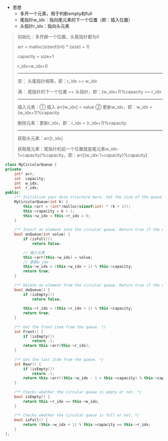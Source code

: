 - 思想
  - 多开一个元素，用于判断empty和full
  - 尾指针w_idx：指向尾元素的下一个位置（即：插入位置）
  - 头指针r_idx：指向头元素

> 初始化：多开辟一个位置，头尾指针都为0
>
> arr = malloc(sizeof(int) * (size) + 1)
>
> capacity = size+1
>
> r_idx=w_idx=0
>
> ----
>
> 空： 头尾指针相等，即：r_idx == w_idx
>
> 满： 尾指针的下一个位置 == 头指针，即：(w_idx+1)%capacity == r_idx
>
> ---
>
> 插入元素：① 插入 arr[w_idx] = value ② 更新w_idx，即：w_idx = (w_idx+1)%capacity
>
> 删除元素：更新r_idx，即：r_idx = (r_idx+1)%capacity
>
> ---
>
> 获取头元素：arr[r_idx]
>
> 获取尾元素：尾指针的前一个位置就是尾元素w_idx-1+capacity)%capacity，即：arr[(w_idx-1+capacity)%capacity]

```c++
class MyCircularQueue {
private:
    int* arr;
    int  capacity;
    int  w_idx;
    int  r_idx;
public:
    /** Initialize your data structure here. Set the size of the queue to be k. */
    MyCircularQueue(int k) {
        this->arr = (int*)malloc(sizeof(int) * (k + 1));
        this->capacity = k + 1;
        this->w_idx = this->r_idx = 0;
    }
    
    /** Insert an element into the circular queue. Return true if the operation is successful. */
    bool enQueue(int value) {
        if (isFull())
            return false;

        // 插入元素
        this->arr[this->w_idx] = value;
        // 更新w_idx
        this->w_idx = (this->w_idx + 1) % this->capacity;
        return true;
    }
    
    /** Delete an element from the circular queue. Return true if the operation is successful. */
    bool deQueue() {
        if (isEmpty())
            return false;
        
        this->r_idx = (this->r_idx + 1) % this->capacity;
        return true;
    }
    
    /** Get the front item from the queue. */
    int Front() {
        if (isEmpty())
            return -1;
        return this->arr[this->r_idx];        
    }
    
    /** Get the last item from the queue. */
    int Rear() {
        if (isEmpty())
            return -1;
        return this->arr[(this->w_idx - 1 + this->capacity) % this->capacity];
    }
    
    /** Checks whether the circular queue is empty or not. */
    bool isEmpty() {
        return this->r_idx == this->w_idx;
    }
    
    /** Checks whether the circular queue is full or not. */
    bool isFull() {
        return (this->w_idx + 1) % this->capacity == this->r_idx;
    }
};
```

